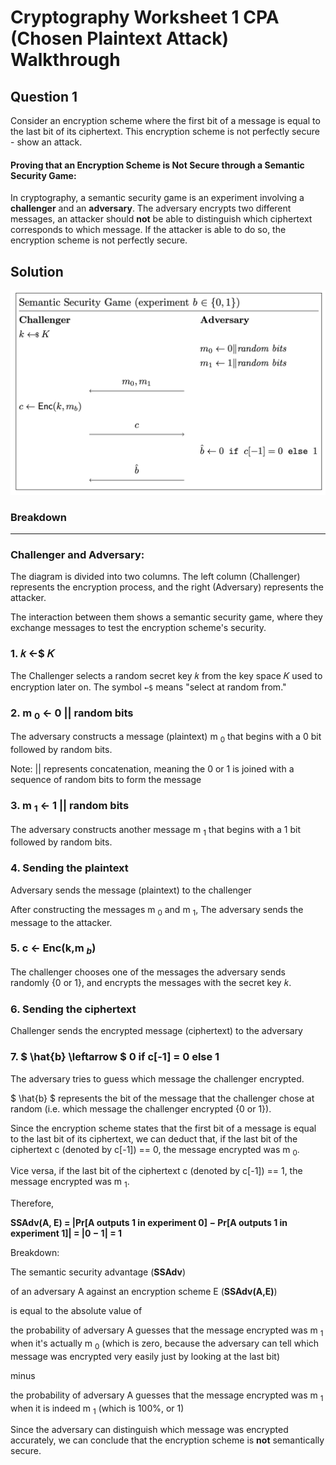 # Cryptography Worksheet 1 CPA (Chosen Plaintext Attack) Walkthrough

## Question 1

Consider an encryption scheme where the first bit of a message is equal to the last
bit of its ciphertext.
This encryption scheme is not perfectly secure - show an attack.

#### Proving that an Encryption Scheme is Not Secure through a Semantic Security Game:

In cryptography, a semantic security game is an experiment involving a **challenger** and an **adversary**. The adversary encrypts two different messages, an attacker should **not** be able to distinguish which ciphertext corresponds to which message. If the attacker is able to do so, the encryption scheme is not perfectly secure.

## Solution

![graph shown in q1](q1graph.png "Question1SemanticGraph")

### Breakdown

---

### Challenger and Adversary:

The diagram is divided into two columns. The left column (Challenger) represents the encryption process, and the right (Adversary) represents the attacker.

The interaction between them shows a semantic security game, where they exchange messages to test the encryption scheme's security.

### 1. 𝑘 ←$ 𝐾

The Challenger selects a random secret key 𝑘 from the key space 𝐾 used to encryption later on. The symbol `←$` means "select at random from."

### 2. m $_{0}$ ← 0 || random bits

The adversary constructs a message (plaintext) m $_{0}$ that begins with a 0 bit followed by random bits.

Note: || represents concatenation, meaning the 0 or 1 is joined with a sequence of random bits to form the message

### 3. m $_{1}$ ← 1 || random bits

The adversary constructs another message m $_{1}$ that begins with a 1 bit followed by random bits.

### 4. Sending the plaintext
Adversary sends the message (plaintext) to the challenger

After constructing the messages m $_{0}$ and m $_{1}$, The adversary sends the message to the attacker.

### 5. c ← Enc(k,m $_{b}$)

The challenger chooses one of the messages the adversary sends randomly {0 or 1}, and encrypts the messages with the secret key 𝑘.

### 6. Sending the ciphertext
Challenger sends the encrypted message (ciphertext) to the adversary

### 7. $ \hat{b} \leftarrow $ 0 if c[-1] = 0 else 1

The adversary tries to guess which message the challenger encrypted.


$ \hat{b} $ represents the bit of the message that the challenger chose at random (i.e. which message the challenger encrypted {0 or 1}).

Since the encryption scheme states that the first bit of a message is equal to the last bit of its ciphertext, we can deduct that, if the last bit of the ciphertext c (denoted by c[-1]) == 0, the message encrypted was m $_{0}$.

Vice versa, if the last bit of the ciphertext c (denoted by c[-1]) == 1, the message encrypted was m $_{1}$.

Therefore,

**SSAdv(A, E) = |Pr[A outputs 1 in experiment 0] − Pr[A outputs 1 in experiment 1]| = |0 − 1| = 1**

Breakdown:

The semantic security advantage (**SSAdv**)

of an adversary A against an encryption scheme E (**SSAdv(A,E)**)

is equal to the absolute value of 

the probability of adversary A guesses that the message encrypted was m $_{1}$ when it's actually m $_{0}$ (which is zero, because the adversary can tell which message was encrypted very easily just by looking at the last bit)

minus

the probability of adversary A guesses that the message encrypted was m $_{1}$ when it is indeed m $_{1}$ (which is 100%, or 1)

Since the adversary can distinguish which message was encrypted accurately, we can conclude that the encryption scheme is **not** semantically secure.

